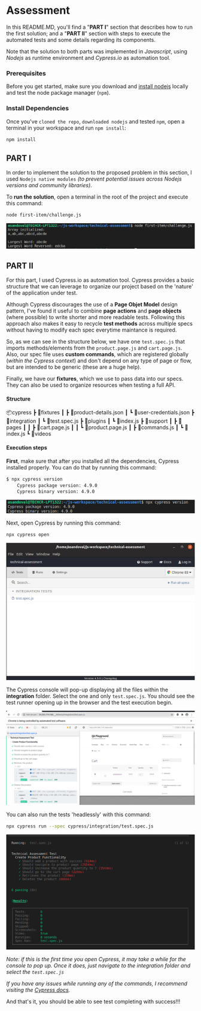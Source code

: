 # Assessment

In this README.MD, you'll find a "**PART I**" section that describes how to run the first solution; and a "**PART II**" section with steps to execute the automated tests and some details regarding its components.

Note that the solution to both parts was implemented in *Javascript*, using *Nodejs* as runtime environment and *Cypress.io* as automation tool.

### Prerequisites
Before you get started, make sure you download and [install nodejs](https://treehouse.github.io/installation-guides/windows/node-windows.html) locally and test the node package manager (`npm`).


### Install Dependencies

Once you've `cloned the repo`, `downloaded nodejs` and tested `npm`, open a terminal in your workspace and run `npm install`:

```bash
npm install
```

## PART I
In order to implement the solution to the proposed problem in this section, I used `Nodejs native modules` *(to prevent potential issues across Nodejs versions and community libraries)*.

To **run the solution**, open a terminal in the root of the project and execute this command:

```bash
node first-item/challenge.js
```

![](images/first-item.jpg)

## PART II
For this part, I used Cypress.io as automation tool. Cypress provides a basic structure that we can leverage to organize our project based on the 'nature' of the application under test. 

Although Cypress discourages the use of a **Page Objet Model** design pattern, I've found it useful to combine **page actions** and **page objects** (where possible) to write shorter and more readable tests. Following this approach also makes it easy to recycle **test methods** across multiple specs without having to modify each spec everytime maintance is required. 

So, as we can see in the structure below, we have one `test.spec.js` that imports methods/elements from the `product.page.js` and `cart.page.js`. Also, our spec file uses **custom commands**, which are registered globally (*within the Cypress context*) and don't depend on any type of page or flow, but are intended to be generic (these are a huge help). 

Finally, we have our **fixtures**, which we use to pass data into our specs. They can also be used to organize resources when testing a full API.

#### Structure
📦cypress
 ┣ 📂fixtures
 ┃ ┣ 📜product-details.json
 ┃ ┗ 📜user-credentials.json
 ┣ 📂integration
 ┃ ┗ 📜test.spec.js
 ┣ 📂plugins
 ┃ ┗ 📜index.js
 ┣ 📂support
 ┃ ┣ 📂pages
 ┃ ┃ ┣ 📜cart.page.js
 ┃ ┃ ┗ 📜product.page.js
 ┃ ┣ 📜commands.js
 ┃ ┗ 📜index.js
 ┗ 📂videos


#### Execution steps
**First**, make sure that after you installed all the dependencies, Cypress installed properly. You can do that by running this command:

``` bash
$ npx cypress version
    Cypress package version: 4.9.0
    Cypress binary version: 4.9.0
```
![](images/cy-version.png)

Next, open Cypress  by running this command:

``` bash
npx cypress open
```
![](images/cy-console.jpg)

The Cypress console will pop-up displaying all the files within the **integration** folder. Select the one and only `test.spec.js`. You should see the test runner opening up in the browser and the test execution begin. 

![](images/headed.png)

You can also run the tests 'headlessly' with this command: 

``` bash
npx cypress run --spec cypress/integration/test.spec.js 
```
![](images/headless.png)

*Note: if this is the first time you open Cypress, it may take a while for the console to pop up. Once it does, just navigate to the integration folder and select the `test.spec.js`*

*If you have any issues while running any of the commands, I recommend visiting the [Cypress docs](https://docs.cypress.io/guides/guides/command-line.html#Installation).*


And that's it, you should be able to see test completing with success!!!

